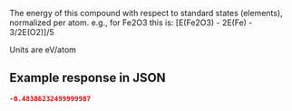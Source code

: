 The energy of this compound with respect to standard states (elements), normalized per atom. e.g., for Fe2O3 this is:
[E(Fe2O3) - 2E(Fe) - 3/2E(O2)]/5

Units are eV/atom











## Example response in JSON

```json
-0.48386232499999987
```

